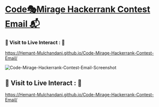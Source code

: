 # [Code🎭Mirage Hackerrank Contest Email 📬](https://hemant-mulchandani.github.io/Code-Mirage-Hackerrank-Contest-Email/)

### 📌 Visit to Live Interact : 🔗

  https://Hemant-Mulchandani.github.io/Code-Mirage-Hackerrank-Contest-Email/
  
  ![Code-Mirage-Hackerrank-Contest-Email-Screenshot](https://user-images.githubusercontent.com/89768465/195779463-a7b6a1c9-a71c-4016-b7d8-70c355e3b5e8.png)
  
  <!---
  ![Mail Capture](Media/Code-Mirage-Hackerrank-Contest-Email-Screenshot.png)
  -->
  
## 📌 Visit to Live Interact : 🔗

  https://Hemant-Mulchandani.github.io/Code-Mirage-Hackerrank-Contest-Email/ 
